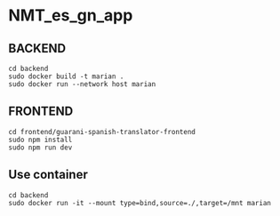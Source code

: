 # NMT_es_gn_app

## BACKEND

```
cd backend
sudo docker build -t marian .
sudo docker run --network host marian
```

## FRONTEND

```
cd frontend/guarani-spanish-translator-frontend
sudo npm install
sudo npm run dev
```

## Use container

```
cd backend
sudo docker run -it --mount type=bind,source=./,target=/mnt marian
```